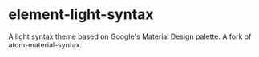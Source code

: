# element-light-syntax
A light syntax theme based on Google's Material Design palette. A fork of atom-material-syntax.
